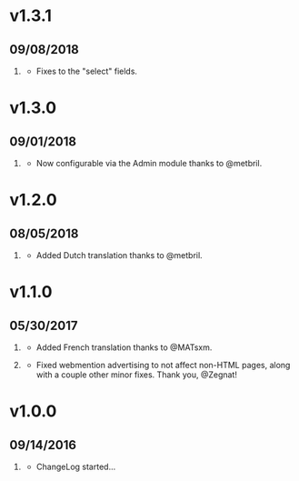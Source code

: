 # v1.3.1
## 09/08/2018

1. [](#bugfix)
    * Fixes to the "select" fields.

# v1.3.0
## 09/01/2018

1. [](#new)
    * Now configurable via the Admin module thanks to @metbril.

# v1.2.0
## 08/05/2018

1. [](#new)
    * Added Dutch translation thanks to @metbril.

# v1.1.0
##  05/30/2017

1. [](#new)
	* Added French translation thanks to @MATsxm.

2. [](#bugfix)
    * Fixed webmention advertising to not affect non-HTML pages, along with a couple other minor fixes. Thank you, @Zegnat!

# v1.0.0
##  09/14/2016

1. [](#new)
    * ChangeLog started...
